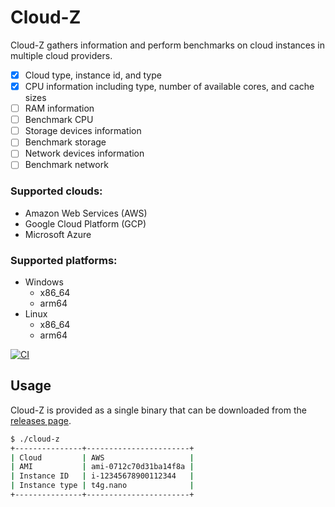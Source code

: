 # Cloud-Z

Cloud-Z gathers information and perform benchmarks on cloud instances in multiple cloud providers.

- [x] Cloud type, instance id, and type
- [x] CPU information including type, number of available cores, and cache sizes
- [ ] RAM information
- [ ] Benchmark CPU
- [ ] Storage devices information
- [ ] Benchmark storage
- [ ] Network devices information
- [ ] Benchmark network

### Supported clouds:

* Amazon Web Services (AWS)
* Google Cloud Platform (GCP)
* Microsoft Azure

### Supported platforms:

* Windows
  * x86_64
  * arm64
* Linux
  * x86_64
  * arm64

[![CI](https://github.com/CloudSnorkel/cloud-z/actions/workflows/goreleaser.yml/badge.svg)](https://github.com/CloudSnorkel/cloud-z/actions/workflows/goreleaser.yml)

## Usage

Cloud-Z is provided as a single binary that can be downloaded from the [releases page](https://github.com/CloudSnorkel/cloud-z/releases).

```bash
$ ./cloud-z
+---------------+-----------------------+
| Cloud         | AWS                   |
| AMI           | ami-0712c70d31ba14f8a |
| Instance ID   | i-12345678900112344   |
| Instance type | t4g.nano              |
+---------------+-----------------------+
```
